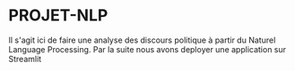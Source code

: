 # PROJET-NLP
Il s'agit ici de faire une analyse des discours politique à partir du Naturel Language Processing. Par la suite nous avons deployer une application sur Streamlit
